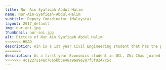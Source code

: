 ```yaml
---
title: Nur Ain Syafiqah Abdul Halim
name: Nur-Ain-Syafiqah-Abdul-Halim
subtitle: Deputy Coordinator (Malaysia)
layout: 2017_default
img: nur-ani.jpg
thumbnail: nur-ani.jpg
alt: Picture of Nur Ain Syafiqah Abdul Halim
<<<<<<< HEAD
description: Ain is a 1st year Civil Engineering student that has the passion of empowering Malaysian youth especially in STEM areas through the inception of MSTC. Her involvement in KYoutreach and NALS gave her the insights on the role of youth in assisting the development of a country and equipped her with excellent leadership qualities.
=======
description: As a first year Economics student in UCL, Zhi Chao joined the team because he believes that everyone, regardless of their profession, can and should take part in understanding, realising and developing new technology. He aims to provide a different perspective for the team especially from the economics side so that the conference can be further diversified. His knowledge in the finance and economics field is reflected in his achievement in Hult Prize at UCL and EY Business Challenge 2018. Additionally, he aspires to enhance the interactiveness and the inclusivity of the conference by injecting new elements that are previously untouched and unheard of.
>>>>>>> 4c1227214ec76a5bb5e48a9aa9e287f5f9247c5c
---
```

